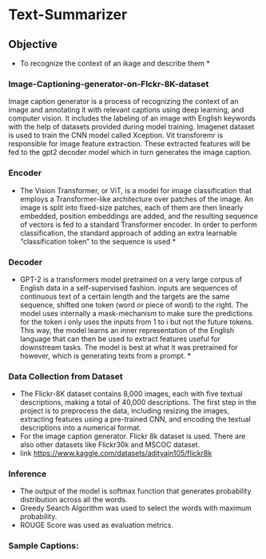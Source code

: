 # Text-Summarizer
## Objective
* To recognize the context of an ikage and describe them *

### Image-Captioning-generator-on-Flckr-8K-dataset
Image caption generator is a process of recognizing the context of an image and annotating it with relevant captions using deep learning, and computer vision. It includes the labeling of an image with English keywords with the help of datasets provided during model training. Imagenet dataset is used to train the CNN model called Xception. Vit transforemr is responsible for image feature extraction. These extracted features will be fed to the gpt2 decoder model which in turn generates the image caption.

### Encoder
* The Vision Transformer, or ViT, is a model for image classification that employs a Transformer-like architecture over patches of the image. An image is split into fixed-size patches, each of them are then linearly embedded, position embeddings are added, and the resulting sequence of vectors is fed to a standard Transformer encoder. In order to perform classification, the standard approach of adding an extra learnable “classification token” to the sequence is used *

### Decoder 
* GPT-2 is a transformers model pretrained on a very large corpus of English data in a self-supervised fashion. inputs are sequences of continuous text of a certain length and the targets are the same sequence, shifted one token (word or piece of word) to the right. The model uses internally a mask-mechanism to make sure the predictions for the token i only uses the inputs from 1 to i but not the future tokens. This way, the model learns an inner representation of the English language that can then be used to extract features useful for downstream tasks. The model is best at what it was pretrained for however, which is generating texts from a prompt. *


### Data Collection from Dataset
* The Flickr-8K dataset contains 8,000 images, each with five textual descriptions, making a total of 40,000 descriptions. The first step in the project is to 
   preprocess the data, including resizing the images, extracting features using a pre-trained CNN, and encoding the textual descriptions into a numerical format.
* For the image caption generator. Flickr 8k dataset is used. There are also other datasets like Flickr30k and MSCOC dataset.
* link https://www.kaggle.com/datasets/adityajn105/flickr8k

### Inference
* The output of the model is softmax function that generates probability distribution across all the words.
* Greedy Search Algorithm was used to select the words with maximum probability.
* ROUGE Score was used as evaluation metrics.

### Sample Captions:

